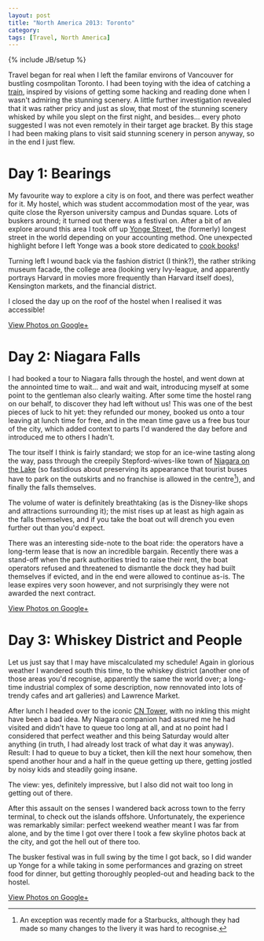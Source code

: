 ```yaml
---
layout: post
title: "North America 2013: Toronto"
category: 
tags: [Travel, North America]
---
```

{% include JB/setup %}

Travel began for real when I left the familar environs of Vancouver
for bustling cosmpolitan Toronto.  I had been toying with the idea of
catching a
[train](http://www.viarail.ca/en/explore-our-destinations/trains/rockies-and-pacific/toronto-vancouver-canadian),
inspired by visions of getting some hacking and reading done when I
wasn't admiring the stunning scenery.  A little further investigation
revealed that it was rather pricy and just as slow, that most of the
stunning scenery whisked by while you slept on the first night, and
besides... every photo suggested I was not even remotely in their
target age bracket.  By this stage I had been making plans to visit
said stunning scenery in person anyway, so in the end I just flew.

# Day 1: Bearings

My favourite way to explore a city is on foot, and there was perfect
weather for it.  My hostel, which was student accommodation most of
the year, was quite close the Ryerson university campus and Dundas
square.  Lots of buskers around; it turned out there was a festival
on.  After a bit of an explore around this area I took off up
[Yonge Street](http://en.wikipedia.org/wiki/Yonge_Street), the
(formerly) longest street in the world depending on your accounting
method.  One unexpected highlight before I left Yonge was a book store
dedicated to [cook books](http://www.cook-book.com/)!

Turning left I wound back via the fashion district (I think?), the
rather striking museum facade, the college area (looking very
Ivy-league, and apparently portrays Harvard in movies more frequently
than Harvard itself does), Kensington markets, and the financial
district.

I closed the day up on the roof of the hostel when I realised it was
accessible!

<div data-album="5915133148646696561" class="gallery"><a href="https://plus.google.com/photos/110262280296887306226/albums/5915133148646696561">View Photos on Google+</a></div>

# Day 2: Niagara Falls

I had booked a tour to Niagara falls through the hostel, and went down
at the annointed time to wait... and wait and wait, introducing myself
at some point to the gentleman also clearly waiting.  After some time
the hostel rang on our behalf, to discover they had left without us!
This was one of the best pieces of luck to hit yet: they refunded our
money, booked us onto a tour leaving at lunch time for free, and in
the mean time gave us a free bus tour of the city, which added context
to parts I'd wandered the day before and introduced me to others I
hadn't.

The tour itself I think is fairly standard; we stop for an ice-wine
tasting along the way, pass through the creepily Stepford-wives-like
town of
[Niagara on the Lake](http://en.wikipedia.org/wiki/Niagara-on-the-Lake)
(so fastidious about preserving its appearance that tourist buses have
to park on the outskirts and no franchise is allowed in the
centre[^1]), and finally the falls themselves.

The volume of water is definitely breathtaking (as is the Disney-like
shops and attractions surrounding it); the mist rises up at least as
high again as the falls themselves, and if you take the boat out will
drench you even further out than you'd expect.

There was an interesting side-note to the boat ride: the operators
have a long-term lease that is now an incredible bargain.  Recently
there was a stand-off when the park authorities tried to raise their
rent, the boat operators refused and threatened to dismantle the dock
they had built themselves if evicted, and in the end were allowed to
continue as-is.  The lease expires very soon however, and not
surprisingly they were not awarded the next contract.

<div data-album="5915870467468134401" class="gallery"><a href="https://plus.google.com/photos/110262280296887306226/albums/5915870467468134401">View Photos on Google+</a></div>

# Day 3: Whiskey District and People

Let us just say that I may have miscalculated my schedule!  Again in
glorious weather I wandered south this time, to the whiskey district
(another one of those areas you'd recognise, apparently the same the
world over; a long-time industrial complex of some description, now
rennovated into lots of trendy cafes and art galleries) and Lawrence
Market.

After lunch I headed over to the iconic
[CN Tower](http://www.cntower.ca/), with no inkling this might have
been a bad idea.  My Niagara companion had assured me he had visited
and didn't have to queue too long at all, and at no point had I
considered that perfect weather and this being Saturday would alter
anything (in truth, I had already lost track of what day it was
anyway).  Result: I had to queue to buy a ticket, then kill the next
hour somehow, then spend another hour and a half in the queue getting
up there, getting jostled by noisy kids and steadily going insane.

The view: yes, definitely impressive, but I also did not wait too long
in getting out of there.

After this assault on the senses I wandered back across town to the
ferry terminal, to check out the islands offshore.  Unfortunately, the
experience was remarkably similar: perfect weekend weather meant I was
far from alone, and by the time I got over there I took a few skyline
photos back at the city, and got the hell out of there too.

The busker festival was in full swing by the time I got back, so I did
wander up Yonge for a while taking in some performances and grazing on
street food for dinner, but getting thoroughly peopled-out and heading
back to the hostel.

<div data-album="5915871411517924785" class="gallery"><a href="https://plus.google.com/photos/110262280296887306226/albums/5915871411517924785">View Photos on Google+</a></div>

[^1]: An exception was recently made for a Starbucks, although they
had made so many changes to the livery it was hard to recognise.

